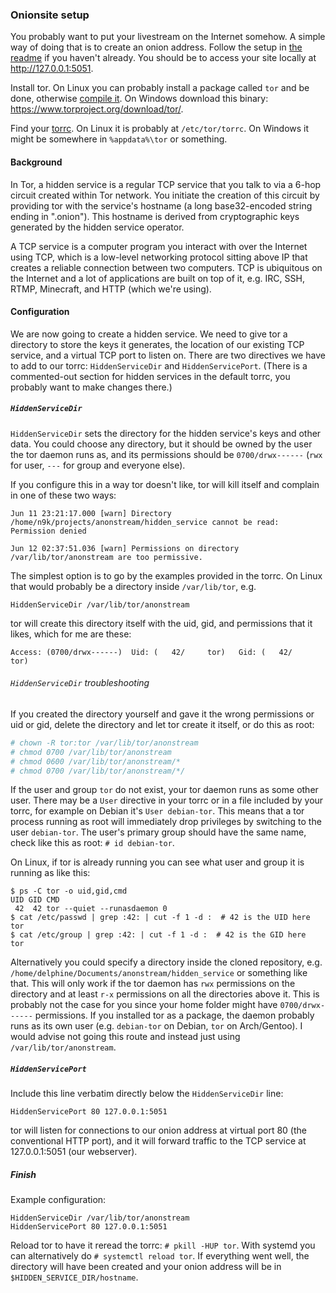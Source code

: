 ### Onionsite setup

You probably want to put your livestream on the Internet somehow.  A
simple way of doing that is to create an onion address.  Follow the
setup in [the readme][readme] if you haven't already.  You
should be to access your site locally at http://127.0.0.1:5051.

Install tor.  On Linux you can probably install a package called `tor` and
be done, otherwise [compile it][tor].  On Windows download this binary:
<https://www.torproject.org/download/tor/>.

Find your [torrc][torrc].  On Linux it is probably at `/etc/tor/torrc`.
On Windows it might be somewhere in `%appdata%\tor` or something.

#### Background

In Tor, a hidden service is a regular TCP service that you talk to via a
6-hop circuit created within Tor network.  You initiate the creation of
this circuit by providing tor with the service's hostname (a long
base32-encoded string ending in ".onion").  This hostname is derived
from cryptographic keys generated by the hidden service operator.

A TCP service is a computer program you interact with over the Internet
using TCP, which is a low-level networking protocol sitting above IP
that creates a reliable connection between two computers.  TCP is
ubiquitous on the Internet and a lot of applications are built on top
of it, e.g. IRC, SSH, RTMP, Minecraft, and HTTP (which we're using).

#### Configuration

We are now going to create a hidden service.  We need to give tor a
directory to store the keys it generates, the location of our existing
TCP service, and a virtual TCP port to listen on.  There are two
directives we have to add to our torrc: `HiddenServiceDir` and
`HiddenServicePort`.  (There is a commented-out section for hidden
services in the default torrc, you probably want to make changes there.)

##### `HiddenServiceDir`

`HiddenServiceDir` sets the directory for the hidden service's keys and
other data.  You could choose any directory, but it should be owned by
the user the tor daemon runs as, and its permissions should be
`0700/drwx------` (`rwx` for user, `---` for group and everyone else).

If you configure this in a way tor doesn't like, tor will kill itself
and complain in one of these two ways:
```
Jun 11 23:21:17.000 [warn] Directory /home/n9k/projects/anonstream/hidden_service cannot be read: Permission denied
```
```
Jun 12 02:37:51.036 [warn] Permissions on directory /var/lib/tor/anonstream are too permissive.
```

The simplest option is to go by the examples provided in the torrc.  On
Linux that would probably be a directory inside `/var/lib/tor`, e.g.
```
HiddenServiceDir /var/lib/tor/anonstream
```
tor will create this directory itself with the uid, gid, and permissions
that it likes, which for me are these:
```
Access: (0700/drwx------)  Uid: (   42/     tor)   Gid: (   42/     tor)
```

###### `HiddenServiceDir` troubleshooting

If you created the directory yourself and gave it the wrong permissions
or uid or gid, delete the directory and let tor create it itself, or do
this as root:
```sh
# chown -R tor:tor /var/lib/tor/anonstream
# chmod 0700 /var/lib/tor/anonstream
# chmod 0600 /var/lib/tor/anonstream/*
# chmod 0700 /var/lib/tor/anonstream/*/
```

If the user and group `tor` do not exist, your tor daemon runs as some
other user.  There may be a `User` directive in your torrc or in a file
included by your torrc, for example on Debian it's `User debian-tor`.
This means that a tor process running as root will immediately drop
privileges by switching to the user `debian-tor`.  The user's primary
group should have the same name, check like this as root:
`# id debian-tor`.

On Linux, if tor is already running you can see what user and group it
is running as like this:
```
$ ps -C tor -o uid,gid,cmd
UID GID CMD
 42  42 tor --quiet --runasdaemon 0
$ cat /etc/passwd | grep :42: | cut -f 1 -d :  # 42 is the UID here
tor
$ cat /etc/group | grep :42: | cut -f 1 -d :  # 42 is the GID here
tor
```

Alternatively you could specify a directory inside the cloned
repository, e.g. `/home/delphine/Documents/anonstream/hidden_service`
or something like that.  This will only work if the tor daemon has `rwx`
permissions on the directory and at least `r-x` permissions on all the
directories above it.  This is probably not the case for you since your
home folder might have `0700/drwx------` permissions.  If you
installed tor as a package, the daemon probably runs as its own user
(e.g. `debian-tor` on Debian, `tor` on Arch/Gentoo).  I would advise not
going this route and instead just using `/var/lib/tor/anonstream`.

##### `HiddenServicePort`

Include this line verbatim directly below the `HiddenServiceDir` line:
```
HiddenServicePort 80 127.0.0.1:5051
```

tor will listen for connections to our onion address at virtual port 80
(the conventional HTTP port), and it will forward traffic to the TCP
service at 127.0.0.1:5051 (our webserver).

##### Finish

Example configuration:
```
HiddenServiceDir /var/lib/tor/anonstream
HiddenServicePort 80 127.0.0.1:5051
```

Reload tor to have it reread the torrc: `# pkill -HUP tor`.  With
systemd you can alternatively do `# systemctl reload tor`.  If
everything went well, the directory will have been created and your
onion address will be in `$HIDDEN_SERVICE_DIR/hostname`.

[readme]: https://git.076.ne.jp/ninya9k/anonstream/src/branch/master/README.md#setup
[tor]: https://gitlab.torproject.org/tpo/core/tor
[torrc]: https://support.torproject.org/#tbb-editing-torrc

